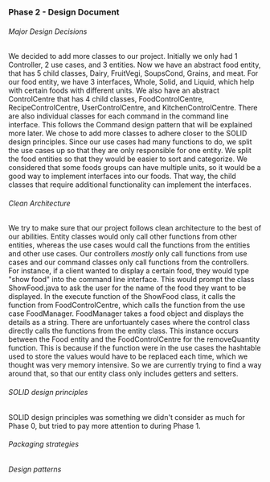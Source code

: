 ### Phase 2 - Design Document

###### Major Design Decisions

We decided to add more classes to our project. Initially we only had 1 Controller, 2 use cases, and 3 entities. 
Now we have an abstract food entity, that has 5 child classes, Dairy, FruitVegi, SoupsCond, Grains, and meat. For
our food entity, we have 3 interfaces, Whole, Solid, and Liquid, which help with certain foods with different units. We also
have an abstract ControlCentre that has 4 child classes, FoodControlCentre, RecipeControlCentre, UserControlCentre, and
KitchenControlCentre. There are also individual classes for each command in the command line interface. This follows the Command design 
pattern that will be explained more later. We chose to add more classes to adhere closer to the SOLID design principles. Since our use cases
had many functions to do, we split the use cases up so that they are only responsible for one entity. We split the food entities so that 
they would be easier to sort and categorize. We considered that some foods groups can have multiple units, so it would be a good way to 
implement interfaces into our foods. That way, the child classes that require additional functionality can implement the interfaces.

###### Clean Architecture

We try to make sure that our project follows clean architecture to the best of our abilities. Entity classes would only call 
other functions from other entities, whereas the use cases would call the functions from the entities and other use cases. Our controllers *mostly*
only call functions from use cases and our command classes only call functions from the controllers. For instance, if a client wanted to display a 
certain food, they would type "show food" into the command line interface. This would prompt the class ShowFood.java to ask the user for the name of the
food they want to be displayed. In the execute function of the ShowFood class, it calls the function from FoodControlCentre, which calls the function from 
the use case FoodManager. FoodManager takes a food object and displays the details as a string. There are unfortuantely cases where the control class directly 
calls the functions from the entity class. This instance occurs between the Food entity and the FoodControlCentre for the removeQuantity function. This is because if the function were in the 
use cases the hashtable used to store the values would have to be replaced each time, which we thought was very memory 
intensive. So we are currently trying to find a way around that, so that our entity class only includes getters and setters.

###### SOLID design principles

SOLID design principles was something we didn't consider as much for Phase 0, but tried to pay more attention to during Phase 1.

###### Packaging strategies

###### Design patterns

